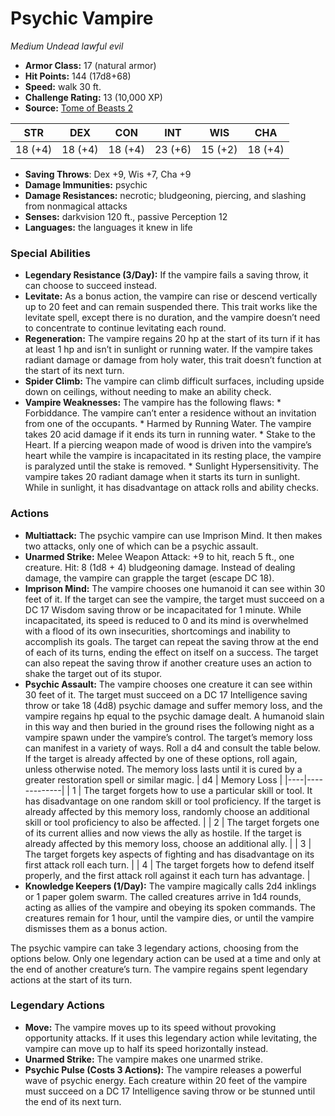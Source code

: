 # Psychic Vampire

*Medium* *Undead* *lawful evil*

- **Armor Class:** 17 (natural armor)
- **Hit Points:** 144 (17d8+68)
- **Speed:** walk 30 ft.
- **Challenge Rating:** 13 (10,000 XP)
- **Source:** [Tome of Beasts 2](https://koboldpress.com/kpstore/product/tome-of-beasts-2-for-5th-edition/)

| STR | DEX | CON | INT | WIS | CHA |
| --- | --- | --- | --- | --- | --- |
| 18 (+4) | 18 (+4) | 18 (+4) | 23 (+6) | 15 (+2) | 18 (+4) |

- **Saving Throws**: Dex +9, Wis +7, Cha +9
- **Damage Immunities:** psychic
- **Damage Resistances:** necrotic; bludgeoning, piercing, and slashing from nonmagical attacks
- **Senses:** darkvision 120 ft., passive Perception 12
- **Languages:** the languages it knew in life
### Special Abilities
- **Legendary Resistance (3/Day):** If the vampire fails a saving throw, it can choose to succeed instead.
- **Levitate:** As a bonus action, the vampire can rise or descend vertically up to 20 feet and can remain suspended there. This trait works like the levitate spell, except there is no duration, and the vampire doesn’t need to concentrate to continue levitating each round.
- **Regeneration:** The vampire regains 20 hp at the start of its turn if it has at least 1 hp and isn’t in sunlight or running water. If the vampire takes radiant damage or damage from holy water, this trait doesn’t function at the start of its next turn.
- **Spider Climb:** The vampire can climb difficult surfaces, including upside down on ceilings, without needing to make an ability check.
- **Vampire Weaknesses:** The vampire has the following flaws: * Forbiddance. The vampire can’t enter a residence without an invitation from one of the occupants. * Harmed by Running Water. The vampire takes 20 acid damage if it ends its turn in running water. * Stake to the Heart. If a piercing weapon made of wood is driven into the vampire’s heart while the vampire is incapacitated in its resting place, the vampire is paralyzed until the stake is removed. * Sunlight Hypersensitivity. The vampire takes 20 radiant damage when it starts its turn in sunlight. While in sunlight, it has disadvantage on attack rolls and ability checks.
### Actions
- **Multiattack:** The psychic vampire can use Imprison Mind. It then makes two attacks, only one of which can be a psychic assault.
- **Unarmed Strike:** Melee Weapon Attack: +9 to hit, reach 5 ft., one creature. Hit: 8 (1d8 + 4) bludgeoning damage. Instead of dealing damage, the vampire can grapple the target (escape DC 18).
- **Imprison Mind:** The vampire chooses one humanoid it can see within 30 feet of it. If the target can see the vampire, the target must succeed on a DC 17 Wisdom saving throw or be incapacitated for 1 minute. While incapacitated, its speed is reduced to 0 and its mind is overwhelmed with a flood of its own insecurities, shortcomings and inability to accomplish its goals. The target can repeat the saving throw at the end of each of its turns, ending the effect on itself on a success. The target can also repeat the saving throw if another creature uses an action to shake the target out of its stupor.
- **Psychic Assault:** The vampire chooses one creature it can see within 30 feet of it. The target must succeed on a DC 17 Intelligence saving throw or take 18 (4d8) psychic damage and suffer memory loss, and the vampire regains hp equal to the psychic damage dealt. A humanoid slain in this way and then buried in the ground rises the following night as a vampire spawn under the vampire’s control. The target’s memory loss can manifest in a variety of ways. Roll a d4 and consult the table below. If the target is already affected by one of these options, roll again, unless otherwise noted. The memory loss lasts until it is cured by a greater restoration spell or similar magic.
| d4 | Memory Loss |
|----|-------------|
| 1 | The target forgets how to use a particular skill or tool. It has disadvantage on one random skill or tool proficiency. If the target is already affected by this memory loss, randomly choose an additional skill or tool proficiency to also be affected. |
| 2 | The target forgets one of its current allies and now views the ally as hostile. If the target is already affected by this memory loss, choose an additional ally. |
| 3 | The target forgets key aspects of fighting and has disadvantage on its first attack roll each turn. |
| 4 | The target forgets how to defend itself properly, and the first attack roll against it each turn has advantage. |
- **Knowledge Keepers (1/Day):** The vampire magically calls 2d4 inklings or 1 paper golem swarm. The called creatures arrive in 1d4 rounds, acting as allies of the vampire and obeying its spoken commands. The creatures remain for 1 hour, until the vampire dies, or until the vampire dismisses them as a bonus action.

The psychic vampire can take 3 legendary actions, choosing from the options below. Only one legendary action can be used at a time and only at the end of another creature’s turn. The vampire regains spent legendary actions at the start of its turn.
### Legendary Actions
- **Move:** The vampire moves up to its speed without provoking opportunity attacks. If it uses this legendary action while levitating, the vampire can move up to half its speed horizontally instead.
- **Unarmed Strike:** The vampire makes one unarmed strike.
- **Psychic Pulse (Costs 3 Actions):** The vampire releases a powerful wave of psychic energy. Each creature within 20 feet of the vampire must succeed on a DC 17 Intelligence saving throw or be stunned until the end of its next turn.
